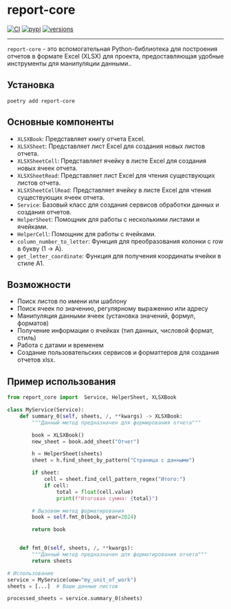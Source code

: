 # __report-core__
[![CI](https://img.shields.io/github/actions/workflow/status/stalexsm/report_core/ci.yml?branch=main&logo=github&label=CI)](https://github.com/stalexsm/report_core/actions?actions?query=event:push+branch:main+workflow:CI)
[![pypi](https://img.shields.io/pypi/v/report_core.svg)](https://pypi.python.org/pypi/report-core)
[![versions](https://img.shields.io/pypi/pyversions/report_core.svg)](https://github.com/stalexsm/report_core)

---

`report-core` - это вспомогательная Python-библиотека для построения отчетов в формате Excel (XLSX) для проекта, предоставляющая удобные инструменты для манипуляции данными..

## Установка

```
poetry add report-core
```

## Основные компоненты

- `XLSXBook`: Представляет книгу отчета Excel.
- `XLSXSheet`: Представляет лист Excel для создания новых листов отчета.
- `XLSXSheetCell`: Представляет ячейку в листе Excel для создания новых ячеек отчета.
- `XLSXSheetRead`: Представляет лист Excel для чтения существующих листов отчета.
- `XLSXSheetCellRead`: Представляет ячейку в листе Excel для чтения существующих ячеек отчета.
- `Service`: Базовый класс для создания сервисов обработки данных и создания отчетов.
- `HelperSheet`: Помощник для работы с несколькими листами и ячейками.
- `HelperCell`: Помощник для работы с ячейками.
- `column_number_to_letter`: Функция для преобразования колонки с row в букву (1 -> A).
- `get_letter_coordinate`: Функция для получения координаты ячейки в стиле A1.

## Возможности

- Поиск листов по имени или шаблону
- Поиск ячеек по значению, регулярному выражению или адресу
- Манипуляция данными ячеек (установка значений, формул, форматов)
- Получение информации о ячейках (тип данных, числовой формат, стиль)
- Работа с датами и временем
- Создание пользовательских сервисов и форматтеров для создания отчетов xlsx.

## Пример использования

```python
from report_core import  Service, HelperSheet, XLSXBook

class MyService(Service):
    def summary_0(self, sheets, /, **kwargs) -> XLSXBook:
        """Данный метод предназначен для формирования отчета"""

        book = XLSXBook()
        new_sheet = book.add_sheet("Отчет")

        h = HelperSheet(sheets)
        sheet = h.find_sheet_by_pattern("Страница с данными")

        if sheet:
            cell = sheet.find_cell_pattern_regex("Итого:")
            if cell:
                total = float(cell.value)
                print(f"Итоговая сумма: {total}")

        # Вызовем метод форматирования
        book = self.fmt_0(book, year=2024)

        return book


    def fmt_0(self, sheets, /, **kwargs):
        """Данный метод предназначен для форматирования отчета"""
        return sheets

# Использование
service = MyService(uow="my_unit_of_work")
sheets = [...]  # Ваши данные листов

processed_sheets = service.summary_0(sheets)
```
